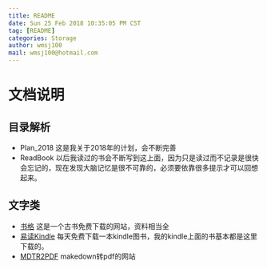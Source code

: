 ```yaml
---
title: README
date: Sun 25 Feb 2018 10:35:05 PM CST
tag: [README]
categories: Storage
author: wmsj100
mail: wmsj100@hotmail.com
---
```


# 文档说明

## 目录解析
- Plan_2018 这是我关于2018年的计划，会不断完善
- ReadBook 以后我读过的书会不断写到这上面，因为只是读过而不记录是很快会忘记的，现在发现大脑记忆是很不可靠的，必须要依靠很多提示才可以回想起来。

## 文字类
- [书格](https://shuge.org/) 这是一个古书免费下载的网站，资料相当全
- [易读Kindle](http://www.yidukindle.com/ebook.php) 每天免费下载一本kindle图书，我的kindle上面的书基本都是这里下载的。
- [MDTR2PDF](http://www.mdtr2pdf.com/index.html) makedown转pdf的网站
